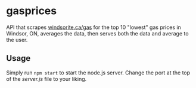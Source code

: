 # gasprices

API that scrapes [windsorite.ca/gas](https://windsorite.ca/gas) for the top 10 "lowest" gas prices in Windsor, ON, averages the data, then serves both the data and average to the user.

## Usage

Simply run `npm start` to start the node.js server. Change the port at the top of the *server.js* file to your liking.